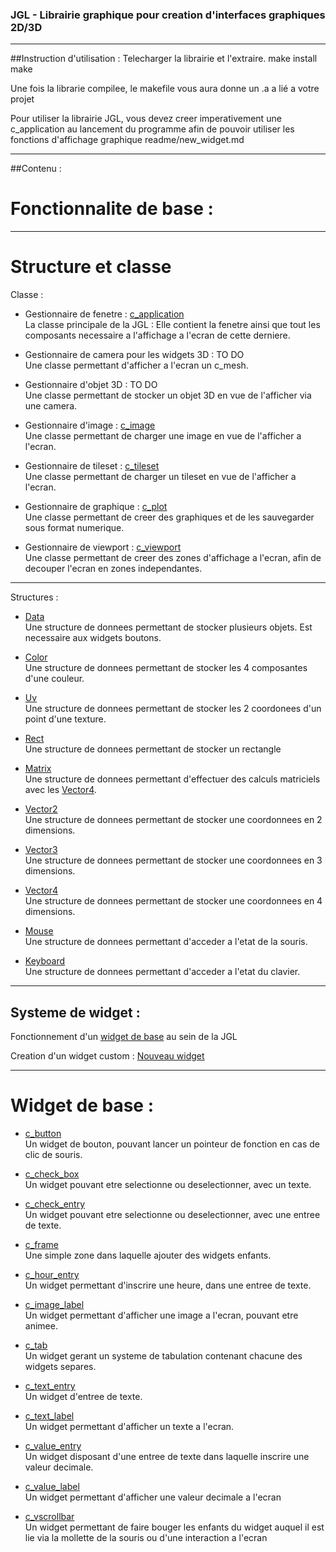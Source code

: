 ### JGL - Librairie graphique pour creation d'interfaces graphiques 2D/3D

***

##Instruction d'utilisation :
Telecharger la librairie et l'extraire.
make install
make

Une fois la librarie compilee, le makefile vous aura donne un .a a lié a votre projet

Pour utiliser la librairie JGL, vous devez creer imperativement une c_application au lancement du programme afin de pouvoir utiliser les fonctions d'affichage graphique
readme/new_widget.md

***

##Contenu :
# Fonctionnalite de base :

***

# Structure et classe

Classe :

- Gestionnaire de fenetre : [c_application](readme/application.md)  
	La classe principale de la JGL : Elle contient la fenetre ainsi que tout les composants necessaire a l'affichage a l'ecran de cette derniere.

- Gestionnaire de camera pour les widgets 3D : TO DO  
	Une classe permettant d'afficher a l'ecran un c_mesh.

- Gestionnaire d'objet 3D : TO DO  
	Une classe permettant de stocker un objet 3D en vue de l'afficher via une camera.

- Gestionnaire d'image : [c_image](readme/image.md)  
	Une classe permettant de charger une image en vue de l'afficher a l'ecran.

- Gestionnaire de tileset : [c_tileset](readme/tileset.md)  
	Une classe permettant de charger un tileset en vue de l'afficher a l'ecran.

- Gestionnaire de graphique : [c_plot](readme/plot.md)  
	Une classe permettant de creer des graphiques et de les sauvegarder sous format numerique.

- Gestionnaire de viewport : [c_viewport](readme/viewport.md)  
	Une classe permettant de creer des zones d'affichage a l'ecran, afin de decouper l'ecran en zones independantes.

***

Structures :

- [Data](readme/data.md)  
	Une structure de donnees permettant de stocker plusieurs objets. Est necessaire aux widgets boutons.

- [Color](readme/color.md)  
	Une structure de donnees permettant de stocker les 4 composantes d'une couleur.

- [Uv](readme/geometry.md)  
	Une structure de donnees permettant de stocker les 2 coordonees d'un point d'une texture.

- [Rect](readme/geometry.md)  
	Une structure de donnees permettant de stocker un rectangle

- [Matrix](readme/matrix.md)  
	Une structure de donnees permettant d'effectuer des calculs matriciels avec les [Vector4](readme/vector.md).

- [Vector2](readme/vector.md)  
	Une structure de donnees permettant de stocker une coordonnees en 2 dimensions.

- [Vector3](readme/vector.md)  
	Une structure de donnees permettant de stocker une coordonnees en 3 dimensions.

- [Vector4](readme/vector.md)  
	Une structure de donnees permettant de stocker une coordonnees en 4 dimensions.

- [Mouse](readme/event.md)  
	Une structure de donnees permettant d'acceder a l'etat de la souris.

- [Keyboard](readme/event.md)  
	Une structure de donnees permettant d'acceder a l'etat du clavier.

***

## Systeme de widget :
Fonctionnement d'un [widget de base](readme/base_widget.md) au sein de la JGL

Creation d'un widget custom : [Nouveau widget](readme/new_widget.md)

***

# Widget de base :
- [c_button](readme/button.mb)  
	Un widget de bouton, pouvant lancer un pointeur de fonction en cas de clic de souris.

- [c_check_box](readme/check_box.mb)  
	Un widget pouvant etre selectionne ou deselectionner, avec un texte.

- [c_check_entry](readme/check_entry.mb)  
	Un widget pouvant etre selectionne ou deselectionner, avec une entree de texte.

- [c_frame](readme/frame.mb)  
	Une simple zone dans laquelle ajouter des widgets enfants.

- [c_hour_entry](readme/hour_entry.mb)  
	Un widget permettant d'inscrire une heure, dans une entree de texte.

- [c_image_label](readme/image_label.mb)  
	Un widget permettant d'afficher une image a l'ecran, pouvant etre animee.

- [c_tab](readme/tab.mb)  
	Un widget gerant un systeme de tabulation contenant chacune des widgets separes.

- [c_text_entry](readme/text_entry.mb)  
	Un widget d'entree de texte.

- [c_text_label](readme/text_label.mb)  
	Un widget permettant d'afficher un texte a l'ecran.

- [c_value_entry](readme/value_entry.mb)  
	Un widget disposant d'une entree de texte dans laquelle inscrire une valeur decimale.

- [c_value_label](readme/value_label.mb)  
	Un widget permettant d'afficher une valeur decimale a l'ecran

- [c_vscrollbar](readme/scrollbar.mb)  
	Un widget permettant de faire bouger les enfants du widget auquel il est lie via la mollette de la souris ou d'une interaction a l'ecran
